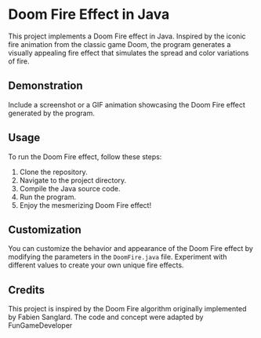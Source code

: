 # Doom Fire Effect in Java

This project implements a Doom Fire effect in Java. Inspired by the iconic fire animation from the classic game Doom, the program generates a visually appealing fire effect that simulates the spread and color variations of fire.

## Demonstration

Include a screenshot or a GIF animation showcasing the Doom Fire effect generated by the program.

## Usage

To run the Doom Fire effect, follow these steps:

1. Clone the repository.
2. Navigate to the project directory.
3. Compile the Java source code.
4. Run the program.
5. Enjoy the mesmerizing Doom Fire effect!

## Customization

You can customize the behavior and appearance of the Doom Fire effect by modifying the parameters in the `DoomFire.java` file. Experiment with different values to create your own unique fire effects.

## Credits

This project is inspired by the Doom Fire algorithm originally implemented by Fabien Sanglard. The code and concept were adapted by FunGameDeveloper 

